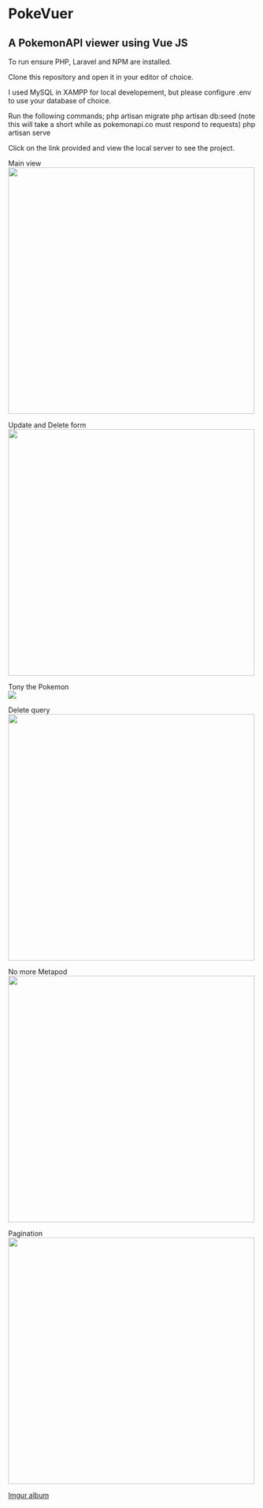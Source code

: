 <h1>PokeVuer</h1>
<h2> A PokemonAPI viewer using Vue JS </h2>

To run ensure PHP, Laravel and NPM are installed.

Clone this repository and open it in your editor of choice.

I used MySQL in XAMPP for local developement, but please configure .env to use your database of choice.

Run the following commands;
php artisan migrate
php artisan db:seed (note this will take a short while as pokemonapi.co must respond to requests)
php artisan serve

Click on the link provided and view the local server to see the project.

Main view<br/>
<img src="https://i.imgur.com/1juTbft.png" width=500>

Update and Delete form<br/>
<img src="https://i.imgur.com/1Lv0UaI.png" width=500>

Tony the Pokemon<br/>
<img src="https://i.imgur.com/V98bOKJ.png">

Delete query<br/>
<img src="https://i.imgur.com/qGWcegB.png" width=500>

No more Metapod<br/>
<img src="https://i.imgur.com/03uu8tU.png" width=500>

Pagination<br/>
<img src="https://i.imgur.com/Z10weHs.png" width=500>

<a href="https://imgur.com/a/xVc8YJG">Imgur album</a>
